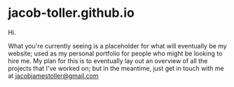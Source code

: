 # jacob-toller.github.io

Hi.

What you're currently seeing is a placeholder for what will eventually be my website; used as my personal portfolio for people who might be looking to hire me.
My plan for this is to eventually lay out an overview of all the projects that I've worked on; but in the meantime, just get in touch with me at jacobjamestoller@gmail.com
